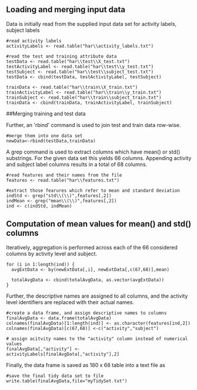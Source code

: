 ## Loading and merging input data

Data is initially read from the supplied input data set for activity labels, subject labels 
```
#read activity labels
activityLabels <- read.table("har\\activity_labels.txt")

#read the test and training attribute data
testData <- read.table("har\\test\\X_test.txt")
testActivityLabel <- read.table("har\\test\\y_test.txt")
testSubject <- read.table("har\\test\\subject_test.txt")
testData <- cbind(testData, testActivityLabel, testSubject)

trainData <- read.table("har\\train\\X_train.txt")
trainActivityLabel <- read.table("har\\train\\y_train.txt")
trainSubject <- read.table("har\\train\\subject_train.txt")
trainData <- cbind(trainData, trainActivityLabel, trainSubject)
```

##Merging training and test data

Further, an 'rbind' command is used to join test and train data row-wise.
```
#merge them into one data set
newData<-rbind(testData,trainData)
```

A grep command is used to extract columns which have mean() or std() substrings. For the given data set this yields 66 columns. Appending activity and subject label columns results in a total of 68 columns.
```
#read features and their names from the file
features <- read.table("har\\features.txt")

#extract those fearures which refer to mean and standard deviation
indStd <- grep("std\\(\\)",features[,2])
indMean <- grep("mean\\(\\)",features[,2])
ind <- c(indStd, indMean)
```

## Computation of mean values for mean() and std() columns

Iteratively, aggregation is performed across each of the 66 considered columns by activity level and subject.

```
for (i in 1:length(ind)) {
  avgExtData <- by(newExtData[,i], newExtData[,c(67,68)],mean)
  
  totalAvgData <- cbind(totalAvgData, as.vector(avgExtData))
}
```

Further, the descriptive names are assigned to all columns, and the activity level identifiers are replaced with their actual names.

```
#create a data frame, and assign descriptive names to columns
finalAvgData <- data.frame(totalAvgData)
colnames(finalAvgData)[1:length(ind)] <- as.character(features[ind,2])
colnames(finalAvgData)[c(67,68)] <-c("activity","subject")

# assign acitvity names to the "activity" column instead of numerical values
finalAvgData[,"activity"] <- activityLabels[finalAvgData[,"activity"],2]
```

Finally, the data frame is saved as 180 x 68 table into a text file as

```
#save the final tidy data set to file
write.table(finalAvgData,file="myTidySet.txt")
```


